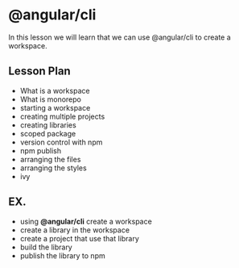 # @angular/cli

In this lesson we will learn that we can use @angular/cli to create a workspace.

## Lesson Plan

- What is a workspace
- What is monorepo
- starting a workspace
- creating multiple projects
- creating libraries
- scoped package
- version control with npm
- npm publish
- arranging the files
- arranging the styles
- ivy

## EX.

- using **@angular/cli** create a workspace 
- create a library in the workspace
- create a project that use that library
- build the library
- publish the library to npm
